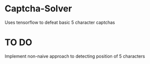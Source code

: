 # Captcha-Solver

Uses tensorflow to defeat basic 5 character captchas

# TO DO
Implement non-naive approach to detecting position of 5 characters
